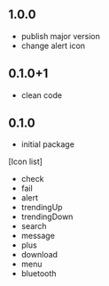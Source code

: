 ## 1.0.0
* publish major version
* change alert icon

## 0.1.0+1

* clean code

## 0.1.0

* initial package

[Icon list]
- check
- fail
- alert
- trendingUp
- trendingDown
- search
- message
- plus
- download
- menu
- bluetooth
